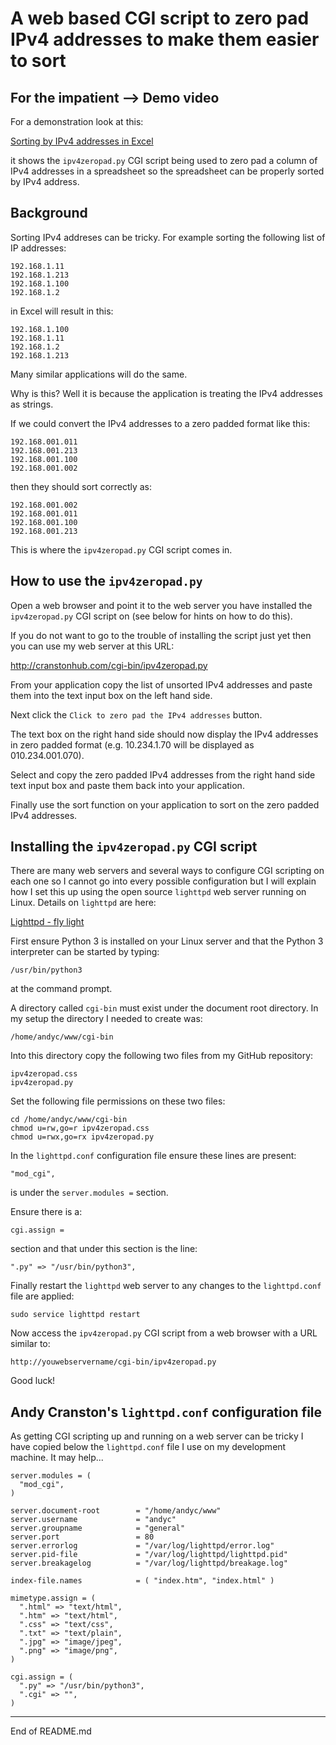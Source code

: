 # A web based CGI script to zero pad IPv4 addresses to make them easier to sort

## For the impatient --> Demo video

For a demonstration look at this:

[Sorting by IPv4 addresses in Excel](https://www.youtube.com/watch?v=-cfEYPztbn0)

it shows the `ipv4zeropad.py` CGI script being used to zero pad a column
of IPv4 addresses in a spreadsheet so the spreadsheet can be properly
sorted by IPv4 address.

## Background

Sorting IPv4 addreses can be tricky.  For example sorting the following
list of IP addresses:

```
192.168.1.11
192.168.1.213
192.168.1.100
192.168.1.2
```

in Excel will result in this:

```
192.168.1.100
192.168.1.11
192.168.1.2
192.168.1.213
```

Many similar applications will do the same.

Why is this?  Well it is because the application is treating the IPv4
addresses as strings.

If we could convert the IPv4 addresses to a zero padded format like this:

```
192.168.001.011
192.168.001.213
192.168.001.100
192.168.001.002
```

then they should sort correctly as:

```
192.168.001.002
192.168.001.011
192.168.001.100
192.168.001.213
```

This is where the `ipv4zeropad.py` CGI script comes in.

## How to use the `ipv4zeropad.py`

Open a web browser and point it to the web server you have installed the
`ipv4zeropad.py` CGI script on (see below for hints on how to do this).

If you do not want to go to the trouble of installing the script just
yet then you can use my web server at this URL:

http://cranstonhub.com/cgi-bin/ipv4zeropad.py

From your application copy the list of unsorted IPv4 addresses and paste
them into the text input box on the left hand side.

Next click the `Click to zero pad the IPv4 addresses` button.

The text box on the right hand side should now display the IPv4
addresses in zero padded format (e.g. 10.234.1.70 will be displayed
as 010.234.001.070).

Select and copy the zero padded IPv4 addresses from the right hand side
text input box and paste them back into your application.

Finally use the sort function on your application to sort on the zero
padded IPv4 addresses.

## Installing the `ipv4zeropad.py` CGI script

There are many web servers and several ways to configure CGI
scripting on each one so I cannot go into every possible
configuration but I will explain how I set this up using the open source
`lighttpd` web server running on Linux.  Details on `lighttpd` are here:

[Lighttpd - fly light](https://www.lighttpd.net/)

First ensure Python 3 is installed on your Linux server and that the
Python 3 interpreter can be started by typing:

```
/usr/bin/python3
```

at the command prompt.

A directory called `cgi-bin` must exist under the document
root directory.  In my setup the directory I needed to create was:

```
/home/andyc/www/cgi-bin
```

Into this directory copy the following two files from my GitHub repository:

```
ipv4zeropad.css
ipv4zeropad.py
```

Set the following file permissions on these two files:

```
cd /home/andyc/www/cgi-bin
chmod u=rw,go=r ipv4zeropad.css
chmod u=rwx,go=rx ipv4zeropad.py
```

In the `lighttpd.conf` configuration file ensure these lines are present:

```
"mod_cgi",
```

is under the `server.modules =` section.

Ensure there is a:

```
cgi.assign =
```

section and that under this section is the line:

```
".py" => "/usr/bin/python3",
```

Finally restart the `lighttpd` web server to any changes to
the `lighttpd.conf` file are applied:

```
sudo service lighttpd restart
```

Now access the `ipv4zeropad.py` CGI script from a web browser with
a URL similar to:

```
http://youwebservername/cgi-bin/ipv4zeropad.py
```

Good luck!

## Andy Cranston's `lighttpd.conf` configuration file

As getting CGI scripting up and running on a web server can be
tricky I have copied below the `lighttpd.conf` file I use
on my development machine.  It may help...

```
server.modules = (
  "mod_cgi",
)

server.document-root        = "/home/andyc/www"
server.username             = "andyc"
server.groupname            = "general"
server.port                 = 80
server.errorlog             = "/var/log/lighttpd/error.log"
server.pid-file             = "/var/log/lighttpd/lighttpd.pid"
server.breakagelog          = "/var/log/lighttpd/breakage.log"

index-file.names            = ( "index.htm", "index.html" )

mimetype.assign = (
  ".html" => "text/html",
  ".htm" => "text/html",
  ".css" => "text/css",
  ".txt" => "text/plain",
  ".jpg" => "image/jpeg",
  ".png" => "image/png",
)

cgi.assign = (
  ".py" => "/usr/bin/python3",
  ".cgi" => "",
)
```

---------------------------------------------------------

End of README.md
